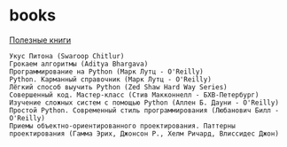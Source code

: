 # books

[Полезные книги](https://pythonworld.ru/bookshop)
  
    Укус Питона (Swaroop Chitlur)
    Грокаем алгоритмы (Aditya Bhargava)
    Программирование на Python (Марк Лутц - O'Reilly)
    Python. Карманный справочник (Марк Лутц - O'Reilly)
    Лёгкий способ выучить Python (Zed Shaw Hard Way Series)
    Совершенный код. Мастер-класс (Стив Макконнелл - БХВ-Петербург)
    Изучение сложных систем с помощью Python (Аллен Б. Дауни - O'Reilly)
    Простой Python. Современный стиль программирования (Любанович Билл - O'Reilly)
    Приемы объектно-ориентированного проектирования. Паттерны проектирования (Гамма Эрих, Джонсон Р., Хелм Ричард, Влиссидес Джон)
    
